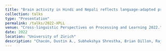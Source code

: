 ```yaml
---
title: "Brain activity in Hindi and Nepali reflects language-adapted processing strategies."
collection: talks
type: "Presentation"
permalink: /talks/2022-XPLL
venue: "Cross-linguistic Perspectives on Processing and Learning 2022."
date: 2022
location: "University of Zürich"
description: "Chacón, Dustin A., Subhekshya Shrestha, Brian Dillon, Rajesh Bhatt, Diogo Almeida, Alec Marantz."
---
```

